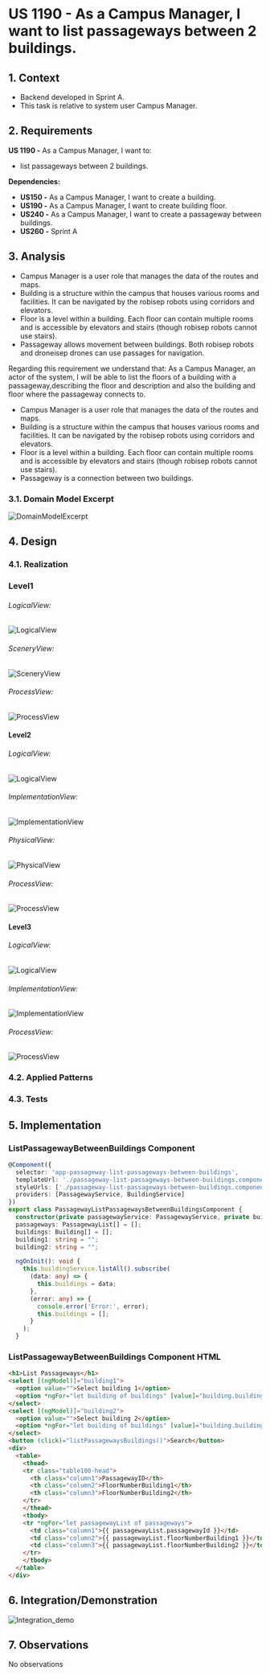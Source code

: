 # US 1190 - As a Campus Manager, I want to list passageways between 2 buildings.

## 1. Context

* Backend developed in Sprint A.
* This task is relative to system user Campus Manager.

## 2. Requirements

**US 1190 -** As a Campus Manager, I want to:

* list passageways between 2 buildings.

**Dependencies:**
- **US150 -** As a Campus Manager, I want to create a building.
- **US190 -** As a Campus Manager, I want to create building floor.
- **US240 -** As a Campus Manager, I want to create a passageway between buildings.
- **US260 -** Sprint A

## 3. Analysis
* Campus Manager is a user role that manages the data of the routes and maps.
* Building is a structure within the campus that houses various rooms and facilities. It can be navigated by the robisep robots using corridors and elevators.
* Floor is a level within a building. Each floor can contain multiple rooms and is accessible by elevators and stairs (though robisep robots cannot use stairs).
* Passageway allows movement between buildings. Both robisep robots and droneisep drones can use passages for navigation.

Regarding this requirement we understand that: As a Campus Manager, an actor of the system, I will be able to list the floors of a building with a passageway,describing the floor and description
and also the building and floor where the passageway connects to.
* Campus Manager is a user role that manages the data of the routes and maps.
* Building is a structure within the campus that houses various rooms and facilities. It can be navigated by the robisep robots using corridors and elevators.
* Floor is a level within a building. Each floor can contain multiple rooms and is accessible by elevators and stairs (though robisep robots cannot use stairs).
* Passageway is a connection between two buildings.

### 3.1. Domain Model Excerpt

![DomainModelExcerpt](Diagrams/DomainModelExcerpt.svg)

## 4. Design

### 4.1. Realization

### Level1
###### LogicalView:
![LogicalView](Diagrams/Level1/LogicalView.svg)

###### SceneryView:
![SceneryView](Diagrams/Level1/SceneryView.svg)

###### ProcessView:
![ProcessView](Diagrams/Level1/ProcessView.svg)

#### Level2

###### LogicalView:
![LogicalView](Diagrams/Level2/LogicalView.svg)

###### ImplementationView:
![ImplementationView](Diagrams/Level2/ImplementationView.svg)

###### PhysicalView:
![PhysicalView](Diagrams/Level2/PhysicalView.svg)

###### ProcessView:
![ProcessView](Diagrams/Level2/ProcessView.svg)

#### Level3
###### LogicalView:
![LogicalView](Diagrams/Level3/LogicalView.svg)

###### ImplementationView:
![ImplementationView](Diagrams/Level3/ImplementationView.svg)

###### ProcessView:
![ProcessView](Diagrams/Level3/ProcessView.svg)


### 4.2. Applied Patterns

### 4.3. Tests


## 5. Implementation

###  ListPassagewayBetweenBuildings Component
```typescript
@Component({
  selector: 'app-passageway-list-passageways-between-buildings',
  templateUrl: './passageway-list-passageways-between-buildings.component.html',
  styleUrls: ['./passageway-list-passageways-between-buildings.component.css'],
  providers: [PassagewayService, BuildingService]
})
export class PassagewayListPassagewaysBetweenBuildingsComponent {
  constructor(private passagewayService: PassagewayService, private buildingService:BuildingService) { }
  passageways: PassagewayList[] = [];
  buildings: Building[] = [];
  building1: string = "";
  building2: string = "";

  ngOnInit(): void {
    this.buildingService.listAll().subscribe(
      (data: any) => {
        this.buildings = data;
      },
      (error: any) => {
        console.error('Error:', error);
        this.buildings = [];
      }
    );
  }
````

###  ListPassagewayBetweenBuildings Component HTML
```html
<h1>List Passageways</h1>
<select [(ngModel)]="building1">
  <option value="">Select building 1</option>
  <option *ngFor="let building of buildings" [value]="building.buildingCode">{{ building.buildingCode }}</option>
</select>
<select [(ngModel)]="building2">
  <option value="">Select building 2</option>
  <option *ngFor="let building of buildings" [value]="building.buildingCode">{{ building.buildingCode }}</option>
</select>
<button (click)="listPassagewaysBuildings()">Search</button>
<div>
  <table>
    <thead>
    <tr class="table100-head">
      <th class="column1">PassagewayID</th>
      <th class="column2">FloorNumberBuilding1</th>
      <th class="column3">FloorNumberBuilding2</th>
    </tr>
    </thead>
    <tbody>
    <tr *ngFor="let passagewayList of passageways">
      <td class="column1">{{ passagewayList.passagewayId }}</td>
      <td class="column2">{{ passagewayList.floorNumberBuilding1 }}</td>
      <td class="column3">{{ passagewayList.floorNumberBuilding2 }}</td>
    </tr>
    </tbody>
  </table>
</div>
````

## 6. Integration/Demonstration

![Integration_demo](Video/listPassageways.gif)

## 7. Observations

No observations
